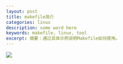 ```yaml
---
layout: post 
title: makefile简介
categories: linux
description: some word here
keywords: makefile, linux, tool
excerpt: 摘要：通过具体示例说明Makefile如何使用。
---
```


![](https://gitee.com/double12gzh/wiki-pictures/raw/master/2020-10-03-makefile-logo.jpg)

